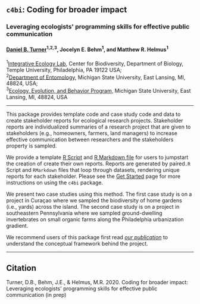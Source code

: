 ## `c4bi`: Coding for broader impact
### Leveraging ecologists' programming skills for effective public communication
#### [Daniel B. Turner](https://dbturner.github.io/)<sup>1,</sup><sup>2,</sup><sup>3</sup>, Jocelyn E. Behm<sup>1</sup>, and Matthew R. Helmus<sup>1</sup>
<sup>1</sup>[Integrative Ecology Lab](https://www.iecolab.org "iEcoLab Homepage"), Center for Biodiversity, Department of Biology, Temple University, Philadelphia, PA 19122 USA;  
<sup>2</sup>[Department of Entomology](https://www.canr.msu.edu/ent/), Michigan State University, East Lansing, MI, 48824, USA;  
<sup>3</sup>[Ecology, Evolution, and Behavior Program](https://eeb.msu.edu/), Michigan State University, East Lansing, MI, 48824, USA

<hr>
This package provides template code and case study code and data to create stakeholder reports for ecological research projects.  Stakeholder reports are individualized summaries of a research project that are given to stakeholders (e.g., homeowners, farmers, land managers) to increase effective communication between researchers and the stakeholders property is sampled.  

We provide a template [R Script](https://github.com/dbturner/c4bi/blob/main/analysis/template/template_rScript.R) and [R Markdown file](https://github.com/dbturner/c4bi/blob/main/analysis/template/template_rmd.Rmd) for users to jumpstart the creation of create their own reports. Reports are generated by paired`.R` Script and `RMarkdown` files that loop through datasets, rendering unique reports for each stakeholder. Please see the [Get Started](https://dbturner.github.io/c4bi/articles/c4bi.html) page for more instructions on using the `c4bi` package.


We present two case studies using this method. The first case study is on a project in Curaçao where we sampled the biodiversity of home gardens (i.e., yards) across the island. The second case study is on a project in southeastern Pennsylvania where we sampled ground-dwelling invertebrates on small organic farms along the Philadelphia urbanization gradient.  


We recommend users of this package first read [_our publication_](#citation) to understand the conceptual framework behind the project.
<hr>


## Citation
Turner, D.B., Behm, J.E., & Helmus, M.R. 2020. Coding for broader impact: Leveraging ecologists' programming skills for effective public communication (in prep)
